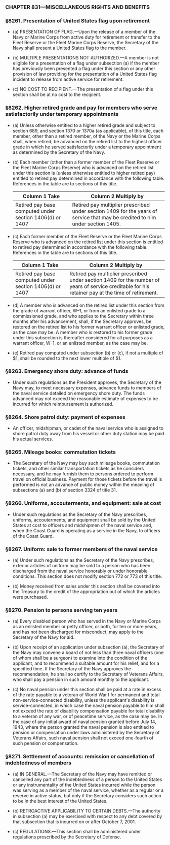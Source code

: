 ### **CHAPTER 831—MISCELLANEOUS RIGHTS AND BENEFITS**

### §8261. Presentation of United States flag upon retirement
* (a) PRESENTATION OF FLAG.—Upon the release of a member of the Navy or Marine Corps from active duty for retirement or transfer to the Fleet Reserve or the Fleet Marine Corps Reserve, the Secretary of the Navy shall present a United States flag to the member.

* (b) MULTIPLE PRESENTATIONS NOT AUTHORIZED.—A member is not eligible for a presentation of a flag under subsection (a) if the member has previously been presented a flag under this section or any other provision of law providing for the presentation of a United States flag incident to release from active service for retirement.

* (c) NO COST TO RECIPIENT.—The presentation of a flag under this section shall be at no cost to the recipient.

### §8262. Higher retired grade and pay for members who serve satisfactorily under temporary appointments
* (a) Unless otherwise entitled to a higher retired grade and subject to section 689, and section 1370 or 1370a (as applicable), of this title, each member, other than a retired member, of the Navy or the Marine Corps shall, when retired, be advanced on the retired list to the highest officer grade in which he served satisfactorily under a temporary appointment as determined by the Secretary of the Navy.

* (b) Each member (other than a former member of the Fleet Reserve or the Fleet Marine Corps Reserve) who is advanced on the retired list under this section is (unless otherwise entitled to higher retired pay) entitled to retired pay determined in accordance with the following table. References in the table are to sections of this title.

  | Column 1 Take | Column 2 Multiply by |
  | --- | --- |
  | Retired pay base computed under section 1406(d) or 1407 | Retired pay multiplier prescribed under section 1409 for the years of service that may be credited to him under section 1405. |
  
* (c) Each former member of the Fleet Reserve or the Fleet Marine Corps Reserve who is advanced on the retired list under this section is entitled to retired pay determined in accordance with the following table. References in the table are to sections of this title.

  | Column 1 Take | Column 2 Multiply by |
  | --- | --- |
  | Retired pay base computed under section 1406(d) or 1407 | Retired pay multiplier prescribed under section 1409 for the number of years of service creditable for his retainer pay at the time of retirement. |
  
* (d) A member who is advanced on the retired list under this section from the grade of warrant officer, W–1, or from an enlisted grade to a commissioned grade, and who applies to the Secretary within three months after his advancement, shall, if the Secretary approves, be restored on the retired list to his former warrant officer or enlisted grade, as the case may be. A member who is restored to his former grade under this subsection is thereafter considered for all purposes as a warrant officer, W–1, or an enlisted member, as the case may be.

* (e) Retired pay computed under subsection (b) or (c), if not a multiple of $1, shall be rounded to the next lower multiple of $1.

### §8263. Emergency shore duty: advance of funds
* Under such regulations as the President approves, the Secretary of the Navy may, to meet necessary expenses, advance funds to members of the naval service detailed on emergency shore duty. The funds advanced may not exceed the reasonable estimate of expenses to be incurred for which reimbursement is authorized.

### §8264. Shore patrol duty: payment of expenses
* An officer, midshipman, or cadet of the naval service who is assigned to shore patrol duty away from his vessel or other duty station may be paid his actual services.

### §8265. Mileage books: commutation tickets
* The Secretary of the Navy may buy such mileage books, commutation tickets, and other similar transportation tickets as he considers necessary, and he may furnish them to persons ordered to perform travel on official business. Payment for those tickets before the travel is performed is not an advance of public money within the meaning of subsections (a) and (b) of section 3324 of title 31.

### §8266. Uniforms, accouterments, and equipment: sale at cost
* Under such regulations as the Secretary of the Navy prescribes, uniforms, accouterments, and equipment shall be sold by the United States at cost to officers and midshipmen of the naval service and, when the Coast Guard is operating as a service in the Navy, to officers of the Coast Guard.

### §8267. Uniform: sale to former members of the naval service
* (a) Under such regulations as the Secretary of the Navy prescribes, exterior articles of uniform may be sold to a person who has been discharged from the naval service honorably or under honorable conditions. This section does not modify section 772 or 773 of this title.

* (b) Money received from sales under this section shall be covered into the Treasury to the credit of the appropriation out of which the articles were purchased.

### §8270. Pension to persons serving ten years
* (a) Every disabled person who has served in the Navy or Marine Corps as an enlisted member or petty officer, or both, for ten or more years, and has not been discharged for misconduct, may apply to the Secretary of the Navy for aid.

* (b) Upon receipt of an application under subsection (a), the Secretary of the Navy may convene a board of not less than three naval officers (one of whom shall be a surgeon) to examine into the condition of the applicant, and to recommend a suitable amount for his relief, and for a specified time. If the Secretary of the Navy approves the recommendation, he shall so certify to the Secretary of Veterans Affairs, who shall pay a pension in such amount monthly to the applicant.

* (c) No naval pension under this section shall be paid at a rate in excess of the rate payable to a veteran of World War I for permanent and total non-service-connected disability, unless the applicant's disability is service-connected, in which case the naval pension payable to him shall not exceed the rate of disability compensation payable for total disability to a veteran of any war, or of peacetime service, as the case may be. In the case of any initial award of naval pension granted before July 14, 1943, where the person granted the naval pension is also entitled to pension or compensation under laws administered by the Secretary of Veterans Affairs, such naval pension shall not exceed one-fourth of such pension or compensation.

### §8271. Settlement of accounts: remission or cancellation of indebtedness of members
* (a) IN GENERAL.—The Secretary of the Navy may have remitted or cancelled any part of the indebtedness of a person to the United States or any instrumentality of the United States incurred while the person was serving as a member of the naval service, whether as a regular or a reserve in active status, but only if the Secretary considers such action to be in the best interest of the United States.

* (b) RETROACTIVE APPLICABILITY TO CERTAIN DEBTS.—The authority in subsection (a) may be exercised with respect to any debt covered by that subsection that is incurred on or after October 7, 2001.

* (c) REGULATIONS.—This section shall be administered under regulations prescribed by the Secretary of Defense.